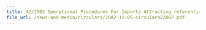 ```yaml
---
title: 42/2002 Operational Procedures For Imports Attracting referential Tariff Under Japan And Singapore On A New Economic Partnership (JSEPA) Agreement
file_url: /news-and-media/circulars/2002-11-05-circular422002.pdf
---
```

